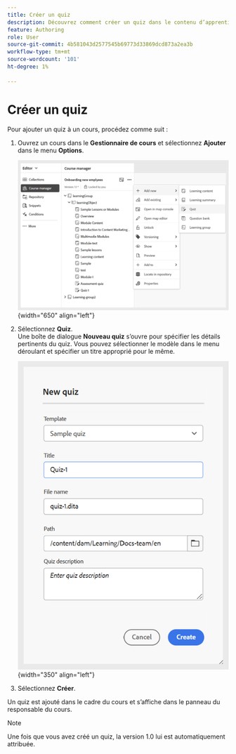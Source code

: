 ```yaml
---
title: Créer un quiz
description: Découvrez comment créer un quiz dans le contenu d’apprentissage et de formation.
feature: Authoring
role: User
source-git-commit: 4b581043d2577545b69773d33869dcd873a2ea3b
workflow-type: tm+mt
source-wordcount: '101'
ht-degree: 1%

---
```


# Créer un quiz

Pour ajouter un quiz à un cours, procédez comme suit :

1. Ouvrez un cours dans le **Gestionnaire de cours** et sélectionnez **Ajouter** dans le menu **Options**.

   ![](assets/workflow-quiz.png){width="650" align="left"}

1. Sélectionnez **Quiz**.\
   Une boîte de dialogue **Nouveau quiz** s’ouvre pour spécifier les détails pertinents du quiz. Vous pouvez sélectionner le modèle dans le menu déroulant et spécifier un titre approprié pour le même.

   ![](assets/create-quiz.png){width="350" align="left"}

1. Sélectionnez **Créer**.

Un quiz est ajouté dans le cadre du cours et s’affiche dans le panneau du responsable du cours.

>[!NOTE]
>
>  Une fois que vous avez créé un quiz, la version 1.0 lui est automatiquement attribuée.

